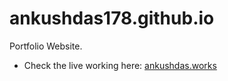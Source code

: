 # ankushdas178.github.io
Portfolio Website.

* Check the live working here: [ankushdas.works](https://ankushdas.works)
